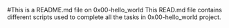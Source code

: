 #This is a README.md file on 0x00-hello_world
This READ.md file contains different scripts used to complete all the tasks in 0x00-hello_world project.
